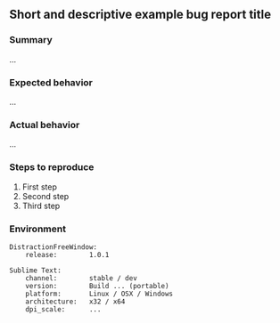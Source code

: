 ## Short and descriptive example bug report title

### Summary

...

### Expected behavior

...

### Actual behavior

...

### Steps to reproduce

1. First step
2. Second step
3. Third step

### Environment

```text
DistractionFreeWindow:
    release:        1.0.1

Sublime Text:
    channel:        stable / dev
    version:        Build ... (portable)
    platform:       Linux / OSX / Windows
    architecture:   x32 / x64
    dpi_scale:      ...
```
